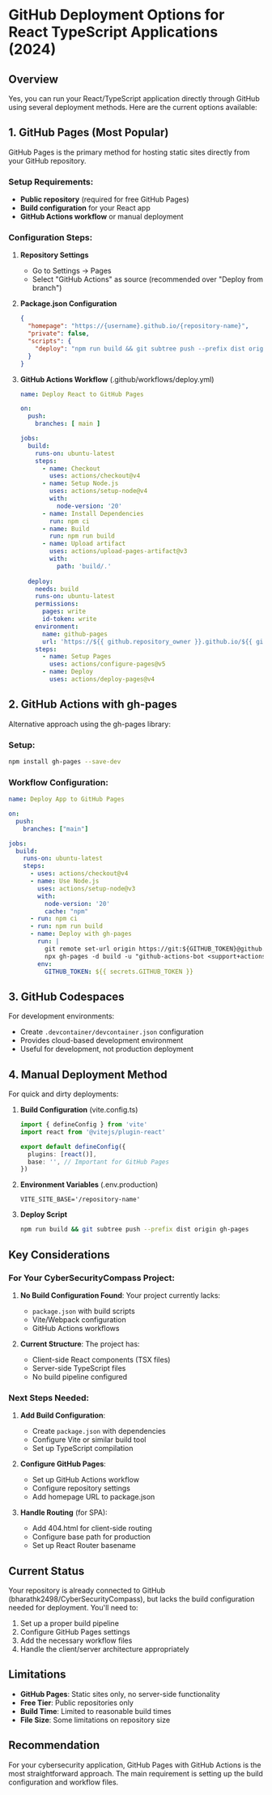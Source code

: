 # GitHub Deployment Options for React TypeScript Applications (2024)

## Overview

Yes, you can run your React/TypeScript application directly through GitHub using several deployment methods. Here are the current options available:

## 1. GitHub Pages (Most Popular)

GitHub Pages is the primary method for hosting static sites directly from your GitHub repository.

### Setup Requirements:
- **Public repository** (required for free GitHub Pages)
- **Build configuration** for your React app
- **GitHub Actions workflow** or manual deployment

### Configuration Steps:

1. **Repository Settings**
   - Go to Settings → Pages
   - Select "GitHub Actions" as source (recommended over "Deploy from branch")

2. **Package.json Configuration**
   ```json
   {
     "homepage": "https://{username}.github.io/{repository-name}",
     "private": false,
     "scripts": {
       "deploy": "npm run build && git subtree push --prefix dist origin gh-pages"
     }
   }
   ```

3. **GitHub Actions Workflow** (.github/workflows/deploy.yml)
   ```yaml
   name: Deploy React to GitHub Pages
   
   on:
     push:
       branches: [ main ]
   
   jobs:
     build:
       runs-on: ubuntu-latest
       steps:
         - name: Checkout
           uses: actions/checkout@v4
         - name: Setup Node.js
           uses: actions/setup-node@v4
           with:
             node-version: '20'
         - name: Install Dependencies
           run: npm ci
         - name: Build
           run: npm run build
         - name: Upload artifact
           uses: actions/upload-pages-artifact@v3
           with:
             path: 'build/.'
     
     deploy:
       needs: build
       runs-on: ubuntu-latest
       permissions:
         pages: write
         id-token: write
       environment:
         name: github-pages
         url: 'https://${{ github.repository_owner }}.github.io/${{ github.event.repository.name }}/'
       steps:
         - name: Setup Pages
           uses: actions/configure-pages@v5
         - name: Deploy
           uses: actions/deploy-pages@v4
   ```

## 2. GitHub Actions with gh-pages

Alternative approach using the gh-pages library:

### Setup:
```bash
npm install gh-pages --save-dev
```

### Workflow Configuration:
```yaml
name: Deploy App to GitHub Pages

on:
  push:
    branches: ["main"]

jobs:
  build:
    runs-on: ubuntu-latest
    steps:
      - uses: actions/checkout@v4
      - name: Use Node.js
        uses: actions/setup-node@v3
        with:
          node-version: '20'
          cache: "npm"
      - run: npm ci
      - run: npm run build
      - name: Deploy with gh-pages
        run: |
          git remote set-url origin https://git:${GITHUB_TOKEN}@github.com/${GITHUB_REPOSITORY}.git
          npx gh-pages -d build -u "github-actions-bot <support+actions@github.com>"
        env:
          GITHUB_TOKEN: ${{ secrets.GITHUB_TOKEN }}
```

## 3. GitHub Codespaces

For development environments:
- Create `.devcontainer/devcontainer.json` configuration
- Provides cloud-based development environment
- Useful for development, not production deployment

## 4. Manual Deployment Method

For quick and dirty deployments:

1. **Build Configuration** (vite.config.ts)
   ```typescript
   import { defineConfig } from 'vite'
   import react from '@vitejs/plugin-react'
   
   export default defineConfig({
     plugins: [react()],
     base: '', // Important for GitHub Pages
   })
   ```

2. **Environment Variables** (.env.production)
   ```
   VITE_SITE_BASE='/repository-name'
   ```

3. **Deploy Script**
   ```bash
   npm run build && git subtree push --prefix dist origin gh-pages
   ```

## Key Considerations

### For Your CyberSecurityCompass Project:

1. **No Build Configuration Found**: Your project currently lacks:
   - `package.json` with build scripts
   - Vite/Webpack configuration
   - GitHub Actions workflows

2. **Current Structure**: The project has:
   - Client-side React components (TSX files)
   - Server-side TypeScript files
   - No build pipeline configured

### Next Steps Needed:

1. **Add Build Configuration**:
   - Create `package.json` with dependencies
   - Configure Vite or similar build tool
   - Set up TypeScript compilation

2. **Configure GitHub Pages**:
   - Set up GitHub Actions workflow
   - Configure repository settings
   - Add homepage URL to package.json

3. **Handle Routing** (for SPA):
   - Add 404.html for client-side routing
   - Configure base path for production
   - Set up React Router basename

## Current Status

Your repository is already connected to GitHub (bharathk2498/CyberSecurityCompass), but lacks the build configuration needed for deployment. You'll need to:

1. Set up a proper build pipeline
2. Configure GitHub Pages settings
3. Add the necessary workflow files
4. Handle the client/server architecture appropriately

## Limitations

- **GitHub Pages**: Static sites only, no server-side functionality
- **Free Tier**: Public repositories only
- **Build Time**: Limited to reasonable build times
- **File Size**: Some limitations on repository size

## Recommendation

For your cybersecurity application, GitHub Pages with GitHub Actions is the most straightforward approach. The main requirement is setting up the build configuration and workflow files.